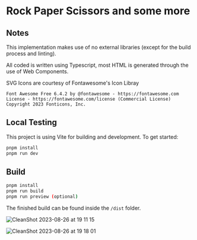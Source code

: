 # Rock Paper Scissors and some more

## Notes

This implementation makes use of no external libraries (except for the build process and linting).

All coded is written using Typescript, most HTML is generated through the use of Web Components.

SVG Icons are courtesy of Fontawesome's Icon Libray

```
Font Awesome Free 6.4.2 by @fontawesome - https://fontawesome.com License - https://fontawesome.com/license (Commercial License) Copyright 2023 Fonticons, Inc.
```

## Local Testing

This project is using Vite for building and development. To get started:

```bash
pnpm install
pnpm run dev
```

## Build

```bash
pnpm install
pnpm run build
pnpm run preview (optional)
```

The finished build can be found inside the `/dist` folder.

![CleanShot 2023-08-26 at 19 11 15](https://github.com/flipswitchingmonkey/db-rpsls/assets/6930367/492df4fc-b2c2-4154-af0f-284b74260528)

![CleanShot 2023-08-26 at 19 18 01](https://github.com/flipswitchingmonkey/db-rpsls/assets/6930367/da254a84-3494-408f-904f-f3b3be78d6db)
